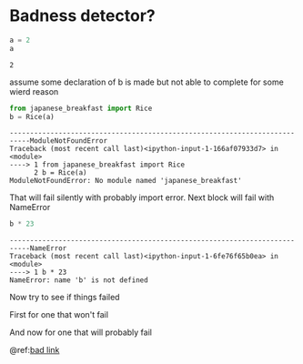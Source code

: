 # Badness detector?


```python
a = 2
a
```

```
2
```



assume some declaration of b is made but not able to complete for some wierd reason


```python
from japanese_breakfast import Rice
b = Rice(a)
```

```
---------------------------------------------------------------------------ModuleNotFoundError
Traceback (most recent call last)<ipython-input-1-166af07933d7> in
<module>
----> 1 from japanese_breakfast import Rice
      2 b = Rice(a)
ModuleNotFoundError: No module named 'japanese_breakfast'
```



That will fail silently with probably import error. Next block will fail with NameError


```python
b * 23
```

```
---------------------------------------------------------------------------NameError
Traceback (most recent call last)<ipython-input-1-6fe76f65b0ea> in
<module>
----> 1 b * 23
NameError: name 'b' is not defined
```



Now try to see if things failed

First for one that won't fail




And now for one that will probably fail



@ref:[bad link](nonexistent_page.md)


